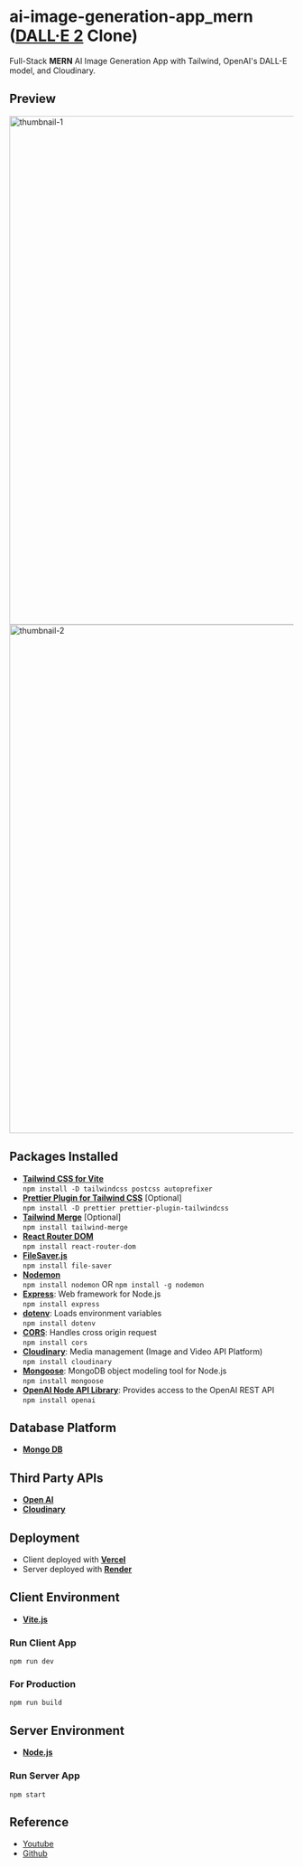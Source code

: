 # ai-image-generation-app_mern</br>([DALL·E 2](https://labs.openai.com/) Clone)

Full-Stack **MERN** AI Image Generation App with Tailwind, OpenAI's DALL-E model, and Cloudinary.

## Preview

<img width="900" alt="thumbnail-1" src="https://github.com/chihiroanihr/ai-image-generation-app_mern/assets/42660669/2bf1b1aa-e47e-46ad-9457-0dd7bcbc4a77">
<img width="900" alt="thumbnail-2" src="https://github.com/chihiroanihr/ai-image-generation-app_mern/assets/42660669/c5936793-2a9e-4bb6-b1da-483a7a40f723">

## Packages Installed

- [**Tailwind CSS for Vite**](https://tailwindcss.com/docs/guides/vite)</br>
  `npm install -D tailwindcss postcss autoprefixer`
- [**Prettier Plugin for Tailwind CSS**](https://github.com/tailwindlabs/prettier-plugin-tailwindcss) [Optional]</br>
  `npm install -D prettier prettier-plugin-tailwindcss`
- [**Tailwind Merge**](https://www.npmjs.com/package/tailwind-merge) [Optional]</br>
  `npm install tailwind-merge`
- [**React Router DOM**](https://www.npmjs.com/package/react-router-dom)</br>
  `npm install react-router-dom`
- [**FileSaver.js**](https://www.npmjs.com/package/file-saver)</br>
  `npm install file-saver`
- [**Nodemon**](https://www.npmjs.com/package/nodemon)</br>
  `npm install nodemon` OR `npm install -g nodemon`
- [**Express**](https://www.npmjs.com/package/express): Web framework for Node.js</br>
  `npm install express`
- [**dotenv**](https://www.npmjs.com/package/dotenv): Loads environment variables</br>
  `npm install dotenv`
- [**CORS**](https://www.npmjs.com/package/cors): Handles cross origin request</br>
  `npm install cors`
- [**Cloudinary**](https://www.npmjs.com/package/cloudinary): Media management (Image and Video API Platform)</br>
  `npm install cloudinary`
- [**Mongoose**](https://www.npmjs.com/package/mongoose): MongoDB object modeling tool for Node.js</br>
  `npm install mongoose`
- [**OpenAI Node API Library**](https://www.npmjs.com/package/openai): Provides access to the OpenAI REST API</br>
  `npm install openai`

## Database Platform

- [**Mongo DB**](https://cloud.mongodb.com/)

## Third Party APIs

- [**Open AI**](https://platform.openai.com/)
- [**Cloudinary**](https://console.cloudinary.com/console)

## Deployment

- Client deployed with [**Vercel**](https://vercel.com/)
- Server deployed with [**Render**](https://render.com/)

## Client Environment

- [**Vite.js**](https://vitejs.dev/)

### Run Client App

`npm run dev`

### For Production

`npm run build`

## Server Environment

- [**Node.js**](https://nodejs.org)

### Run Server App

`npm start`

## Reference

- [Youtube](https://www.youtube.com/watch?v=EyIvuigqDoA)
- [Github](https://github.com/adrianhajdin/project_ai_mern_image_generation)
